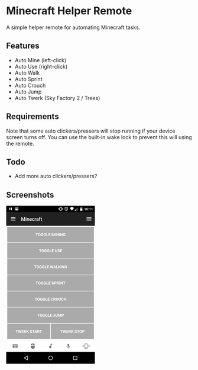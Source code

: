 # Minecraft Helper Remote
A simple helper remote for automating Minecraft tasks.

## Features
* Auto Mine (left-click)
* Auto Use (right-click)
* Auto Walk
* Auto Sprint
* Auto Crouch
* Auto Jump
* Auto Twerk (Sky Factory 2 / Trees)

## Requirements
Note that some auto clickers/pressers will stop running if your device screen turns off. You can use the built-in wake lock to prevent this will using the remote.

## Todo
* Add more auto clickers/pressers?

## Screenshots
![screen.png](screen1.png)
